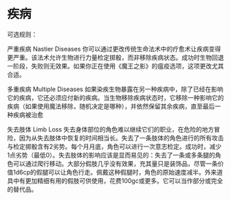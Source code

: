 # 疾病

可选规则：

严重疾病 Nastier Diseases
你可以通过更改传统生命法术中的疗愈术让疾病变得更严重。该法术允许生物进行力量检定掷骰，而非移除疾病状态。成功时生物回退一阶段，失败则无效果。如果你正在使用《魔王之影》的瘟疫选项，这项更改尤其合适。

多重疾病 Multiple Diseases
如果染疾生物暴露在另一种疾病中，除了已经在影响它的疾病，它还必须应付新的疾病。当生物移除疾病状态时，它移除一种影响它的疾病（如果使用魔法移除，随机决定是哪种），并依然保留其余疾病，直至最后一种疾病被治愈

失去肢体 Limb Loss
失去身体部位的角色难以继续它们的职业，在危险的地方冒险，因为从失去肢体中恢复的时间相当长。失去了一条肢体的角色进行的所有攻击与检定掷骰含有2劣势。每个月月底，角色可以进行一次意志检定。成功时，减少1点劣势（最低0）。失去肢体的影响应该是显而易见的：失去了一条或多条腿的角色可以通过爬行移动。大部分假肢几乎没有效果，充其量只是装饰品，尽管一条价值1d6cp的假腿可以让角色行走。佩戴这种假腿时，角色的原始速度减半。外来道具中有更加精细有用的假肢可供使用，花费100gc或更多。它可以当作部分或完全的替代品。
